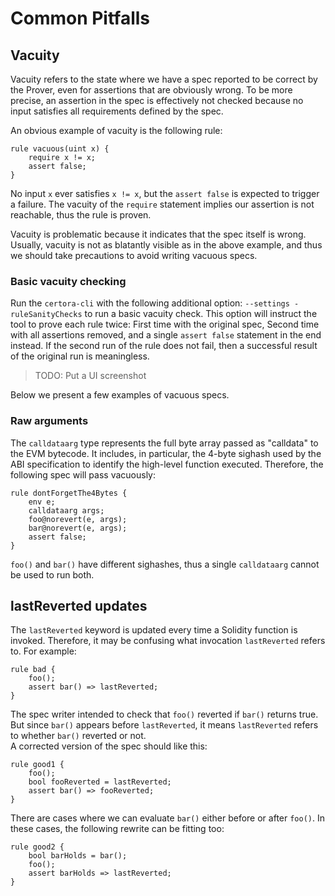 # Common Pitfalls

## Vacuity

Vacuity refers to the state where we have a spec reported to be correct by the Prover, even for assertions that are obviously wrong. To be more precise, an assertion in the spec is effectively not checked because no input satisfies all requirements defined by the spec.

An obvious example of vacuity is the following rule:

```text
rule vacuous(uint x) {
    require x != x;
    assert false;
}
```

No input `x` ever satisfies `x != x`, but the `assert false` is expected to trigger a failure. The vacuity of the `require` statement implies our assertion is not reachable, thus the rule is proven.

Vacuity is problematic because it indicates that the spec itself is wrong. Usually, vacuity is not as blatantly visible as in the above example, and thus we should take precautions to avoid writing vacuous specs.

### Basic vacuity checking 

Run the `certora-cli` with the following additional option: `--settings -ruleSanityChecks` to run a basic vacuity check. This option will instruct the tool to prove each rule twice: First time with the original spec, Second time with all assertions removed, and a single `assert false` statement in the end instead. If the second run of the rule does not fail, then a successful result of the original run is meaningless.

> TODO: Put a UI screenshot

Below we present a few examples of vacuous specs.

### Raw arguments

The `calldataarg` type represents the full byte array passed as "calldata" to the EVM bytecode. It includes, in particular, the 4-byte sighash used by the ABI specification to identify the high-level function executed. Therefore, the following spec will pass vacuously:

```text
rule dontForgetThe4Bytes {
    env e;
    calldataarg args;
    foo@norevert(e, args);
    bar@norevert(e, args);
    assert false;
}
```

`foo()` and `bar()` have different sighashes, thus a single `calldataarg` cannot be used to run both.

## lastReverted updates

The `lastReverted` keyword is updated every time a Solidity function is invoked. Therefore, it may be confusing what invocation `lastReverted` refers to. For example:

```text
rule bad {
    foo();
    assert bar() => lastReverted;
}
```

The spec writer intended to check that `foo()` reverted if `bar()` returns true. But since `bar()` appears before `lastReverted`, it means `lastReverted` refers to whether `bar()` reverted or not.  
A corrected version of the spec should like this:

```text
rule good1 {
    foo();
    bool fooReverted = lastReverted;
    assert bar() => fooReverted;
}
```

There are cases where we can evaluate `bar()` either before or after `foo()`. In these cases, the following rewrite can be fitting too:

```text
rule good2 {
    bool barHolds = bar();
    foo();
    assert barHolds => lastReverted;
}
```

